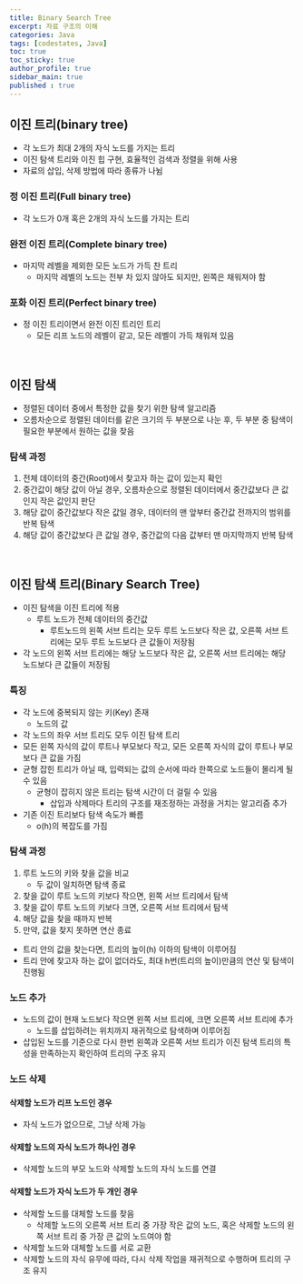 ```yaml
---
title: Binary Search Tree
excerpt: 자료 구조의 이해
categories: Java
tags: [codestates, Java]
toc: true
toc_sticky: true
author_profile: true
sidebar_main: true
published : true
---
```


## 이진 트리(binary tree) 
- 각 노드가 최대 2개의 자식 노드를 가지는 트리
- 이진 탐색 트리와 이진 힙 구현, 효율적인 검색과 정렬을 위해 사용
- 자료의 삽입, 삭제 방법에 따라 종류가 나뉨

### 정 이진 트리(Full binary tree) 
- 각 노드가 0개 혹은 2개의 자식 노드를 가지는 트리

### 완전 이진 트리(Complete binary tree)
- 마지막 레벨을 제외한 모든 노드가 가득 찬 트리
  - 마지막 레벨의 노드는 전부 차 있지 않아도 되지만, 왼쪽은 채워져야 함

### 포화 이진 트리(Perfect binary tree)
- 정 이진 트리이면서 완전 이진 트리인 트리
  - 모든 리프 노드의 레벨이 같고, 모든 레벨이 가득 채워져 있음

<br>

## 이진 탐색
- 정렬된 데이터 중에서 특정한 값을 찾기 위한 탐색 알고리즘
- 오름차순으로 정렬된 데이터를 같은 크기의 두 부분으로 나눈 후, 두 부분 중 탐색이 필요한 부분에서 원하는 값을 찾음

### 탐색 과정
1. 전체 데이터의 중간(Root)에서 찾고자 하는 값이 있는지 확인
2. 중간값이 해당 값이 아닐 경우, 오름차순으로 정렬된 데이터에서 중간값보다 큰 값인지 작은 값인지 판단
3. 해당 값이 중간값보다 작은 값일 경우, 데이터의 맨 앞부터 중간값 전까지의 범위를 반복 탐색
4. 해당 값이 중간값보다 큰 값일 경우, 중간값의 다음 값부터 맨 마지막까지 반복 탐색

<br>

## 이진 탐색 트리(Binary Search Tree)
- 이진 탐색을 이진 트리에 적용
  - 루트 노드가 전체 데이터의 중간값
    - 루트노드의 왼쪽 서브 트리는 모두 루트 노드보다 작은 값, 오른쪽 서브 트리에는 모두 루트 노드보다 큰 값들이 저장됨
- 각 노드의 왼쪽 서브 트리에는 해당 노드보다 작은 값, 오른쪽 서브 트리에는 해당 노드보다 큰 값들이 저장됨
  
### 특징
- 각 노드에 중복되지 않는 키(Key) 존재
  - 노드의 값
- 각 노드의 좌우 서브 트리도 모두 이진 탐색 트리
- 모든 왼쪽 자식의 값이 루트나 부모보다 작고, 모든 오른쪽 자식의 값이 루트나 부모보다 큰 값을 가짐
- 균형 잡힌 트리가 아닐 때, 입력되는 값의 순서에 따라 한쪽으로 노드들이 몰리게 될 수 있음
  - 균형이 잡히지 않은 트리는 탐색 시간이 더 걸릴 수 있음
    - 삽입과 삭제마다 트리의 구조를 재조정하는 과정을 거치는 알고리즘 추가 
- 기존 이진 트리보다 탐색 속도가 빠름
  - o(h)의 복잡도를 가짐

### 탐색 과정
1. 루트 노드의 키와 찾을 값을 비교
    - 두 값이 일치하면 탐색 종료
2. 찾을 값이 루트 노드의 키보다 작으면, 왼쪽 서브 트리에서 탐색
3. 찾을 값이 루트 노드의 키보다 크면, 오른쪽 서브 트리에서 탐색
4. 해당 값을 찾을 때까지 반복 
5. 만약, 값을 찾지 못하면 연산 종료

- 트리 안의 값을 찾는다면, 트리의 높이(h) 이하의 탐색이 이루어짐
- 트리 안에 찾고자 하는 값이 없더라도, 최대 h번(트리의 높이)만큼의 연산 및 탐색이 진행됨

### 노드 추가
- 노드의 값이 현재 노드보다 작으면 왼쪽 서브 트리에, 크면 오른쪽 서브 트리에 추가
  - 노드를 삽입하려는 위치까지 재귀적으로 탐색하며 이루어짐
- 삽입된 노드를 기준으로 다시 한번 왼쪽과 오른쪽 서브 트리가 이진 탐색 트리의 특성을 만족하는지 확인하여 트리의 구조 유지


### 노드 삭제

#### 삭제할 노드가 리프 노드인 경우
- 자식 노드가 없으므로, 그냥 삭제 가능

#### 삭제할 노드의 자식 노드가 하나인 경우
- 삭제할 노드의 부모 노드와 삭제할 노드의 자식 노드를 연결

#### 삭제할 노드가 자식 노드가 두 개인 경우
- 삭제할 노드를 대체할 노드를 찾음
    - 삭제할 노드의 오른쪽 서브 트리 중 가장 작은 값의 노드, 혹은 삭제할 노드의 왼쪽 서브 트리 중 가장 큰 값의 노드여야 함
- 삭제할 노드와 대체할 노드를 서로 교환
- 삭제할 노드의 자식 유무에 따라, 다시 삭제 작업을 재귀적으로 수행하며 트리의 구조 유지


